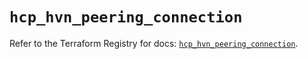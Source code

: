 # `hcp_hvn_peering_connection`

Refer to the Terraform Registry for docs: [`hcp_hvn_peering_connection`](https://registry.terraform.io/providers/hashicorp/hcp/0.110.0/docs/resources/hvn_peering_connection).
